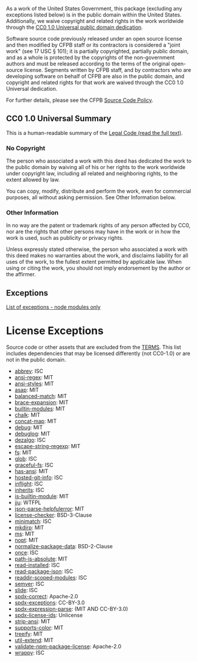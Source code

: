 As a work of the United States Government, this package (excluding any
exceptions listed below) is in the public domain within the United States.
Additionally, we waive copyright and related rights in the work worldwide
through the [CC0 1.0 Universal public domain dedication][CC0].

Software source code previously released under an open source license and then
modified by CFPB staff or its contractors is considered a "joint work"
(see 17 USC § 101); it is partially copyrighted, partially public domain,
and as a whole is protected by the copyrights of the non-government authors and
must be released according to the terms of the original open-source license.
Segments written by CFPB staff, and by contractors who are developing software
on behalf of CFPB are also in the public domain, and copyright and related
rights for that work are waived through the CC0 1.0 Universal dedication.

For further details, please see the CFPB [Source Code Policy][policy].


## CC0 1.0 Universal Summary

This is a human-readable summary of the [Legal Code (read the full text)][CC0].

### No Copyright

The person who associated a work with this deed has dedicated the work to
the public domain by waiving all of his or her rights to the work worldwide
under copyright law, including all related and neighboring rights, to the
extent allowed by law.

You can copy, modify, distribute and perform the work, even for commercial 
purposes, all without asking permission. See Other Information below.

### Other Information

In no way are the patent or trademark rights of any person affected by CC0,
nor are the rights that other persons may have in the work or in how the
work is used, such as publicity or privacy rights.

Unless expressly stated otherwise, the person who associated a work with
this deed makes no warranties about the work, and disclaims liability for
all uses of the work, to the fullest extent permitted by applicable law.
When using or citing the work, you should not imply endorsement by the
author or the affirmer.

[policy]: https://github.com/cfpb/source-code-policy/
[CC0]: http://creativecommons.org/publicdomain/zero/1.0/legalcode


## Exceptions

[List of exceptions - node modules only](licenseExceptions.md)
# License Exceptions

 Source code or other assets that are excluded from the [TERMS](TERMS.md). This list includes dependencies that may be licensed differently (not CC0-1.0) or are not in the public domain.

- [abbrev](https://github.com/isaacs/abbrev-js): ISC
- [ansi-regex](https://github.com/sindresorhus/ansi-regex): MIT
- [ansi-styles](https://github.com/sindresorhus/ansi-styles): MIT
- [asap](https://github.com/kriskowal/asap): MIT
- [balanced-match](https://github.com/juliangruber/balanced-match): MIT
- [brace-expansion](https://github.com/juliangruber/brace-expansion): MIT
- [builtin-modules](https://github.com/sindresorhus/builtin-modules): MIT
- [chalk](https://github.com/sindresorhus/chalk): MIT
- [concat-map](https://github.com/substack/node-concat-map): MIT
- [debug](https://github.com/visionmedia/debug): MIT
- [debuglog](https://github.com/sam-github/node-debuglog): MIT
- [dezalgo](https://github.com/npm/dezalgo): ISC
- [escape-string-regexp](https://github.com/sindresorhus/escape-string-regexp): MIT
- [fs](https://www.npmjs.com/package/fs): MIT
- [glob](https://github.com/isaacs/node-glob): ISC
- [graceful-fs](https://github.com/isaacs/node-graceful-fs): ISC
- [has-ansi](https://github.com/sindresorhus/has-ansi): MIT
- [hosted-git-info](https://github.com/npm/hosted-git-info): ISC
- [inflight](https://github.com/npm/inflight): ISC
- [inherits](https://github.com/isaacs/inherits): ISC
- [is-builtin-module](https://github.com/sindresorhus/is-builtin-module): MIT
- [jju](https://github.com/rlidwka/jju): WTFPL
- [json-parse-helpfulerror](https://github.com/smikes/json-parse-helpfulerror): MIT
- [license-checker](https://github.com/davglass/license-checker): BSD-3-Clause
- [minimatch](https://github.com/isaacs/minimatch): ISC
- [mkdirp](https://github.com/substack/node-mkdirp): MIT
- [ms](https://github.com/guille/ms.js): MIT
- [nopt](https://github.com/isaacs/nopt): MIT
- [normalize-package-data](https://github.com/npm/normalize-package-data): BSD-2-Clause
- [once](https://github.com/isaacs/once): ISC
- [path-is-absolute](https://github.com/sindresorhus/path-is-absolute): MIT
- [read-installed](https://github.com/isaacs/read-installed): ISC
- [read-package-json](https://github.com/npm/read-package-json): ISC
- [readdir-scoped-modules](https://github.com/npm/readdir-scoped-modules): ISC
- [semver](https://github.com/npm/node-semver): ISC
- [slide](https://github.com/isaacs/slide-flow-control): ISC
- [spdx-correct](https://github.com/kemitchell/spdx-correct.js): Apache-2.0
- [spdx-exceptions](https://github.com/kemitchell/spdx-exceptions.json): CC-BY-3.0
- [spdx-expression-parse](https://github.com/kemitchell/spdx-expression-parse.js): (MIT AND CC-BY-3.0)
- [spdx-license-ids](https://github.com/shinnn/spdx-license-ids): Unlicense
- [strip-ansi](https://github.com/sindresorhus/strip-ansi): MIT
- [supports-color](https://github.com/sindresorhus/supports-color): MIT
- [treeify](https://github.com/notatestuser/treeify): MIT
- [util-extend](https://github.com/isaacs/util-extend): MIT
- [validate-npm-package-license](https://github.com/kemitchell/validate-npm-package-license.js): Apache-2.0
- [wrappy](https://github.com/npm/wrappy): ISC
